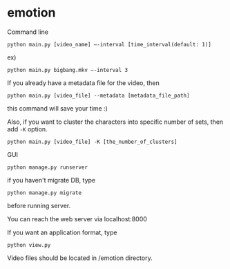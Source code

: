# emotion

Command line
```
python main.py [video_name] —-interval [time_interval(default: 1)]
```

ex)
```
python main.py bigbang.mkv —-interval 3
```

If you already have a metadata file for the video, then
```
python main.py [video_file] --metadata [metadata_file_path]
```
this command will save your time :)

Also, if you want to cluster the characters into 
specific number of sets, then add `-K` option.
```
python main.py [video_file] -K [the_number_of_clusters]
```


GUI
```
python manage.py runserver
```
if you haven't migrate DB, type
```
python manage.py migrate
```
before running server.


You can reach the web server via localhost:8000

If you want an application format, type
```
python view.py
```

Video files should be located in /emotion directory.

